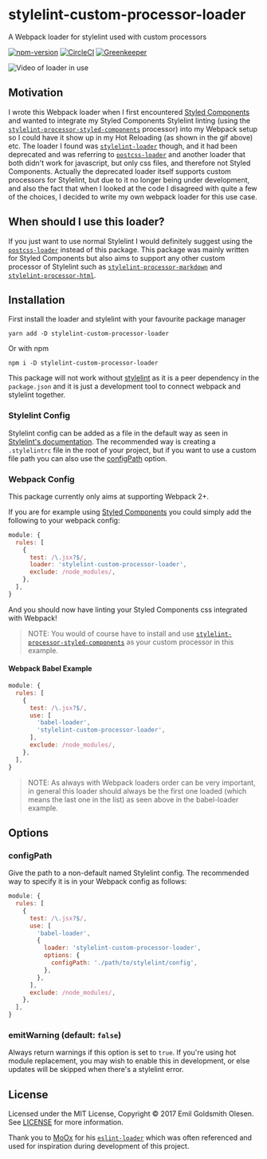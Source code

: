 # stylelint-custom-processor-loader 

A Webpack loader for stylelint used with custom processors

[![npm-version][npm-badge]][npm-url]
[![CircleCI][CircleCI-badge]][CircleCI-url]
[![Greenkeeper][Greenkeeper-badge]][Greenkeeper-url]

![Video of loader in use](https://i.imgur.com/4DVnnO8.gif)

## Motivation

I wrote this Webpack loader when I first encountered [Styled Components](https://www.styled-components.com/) and wanted to integrate my Styled Components Stylelint linting (using the [`stylelint-processor-styled-components`](https://github.com/styled-components/stylelint-processor-styled-components) processor) into my Webpack setup so I could have it show up in my Hot Reloading (as shown in the gif above) etc. The loader I found was [`stylelint-loader`](https://github.com/adrianhall/stylelint-loader) though, and it had been deprecated and was referring to [`postcss-loader`](https://www.npmjs.com/package/postcss-loader#stylelint) and another loader that both didn't work for javascript, but only css files, and therefore not Styled Components. Actually the deprecated loader itself supports custom processors for Stylelint, but due to it no longer being under development, and also the fact that when I looked at the code I disagreed with quite a few of the choices, I decided to write my own webpack loader for this use case.

## When should I use this loader?

If you just want to use normal Stylelint I would definitely suggest using the [`postcss-loader`](https://www.npmjs.com/package/postcss-loader#stylelint) instead of this package. This package was mainly written for Styled Components but also aims to support any other custom processor of Stylelint such as [`stylelint-processor-markdown`](https://github.com/mapbox/stylelint-processor-markdown) and [`stylelint-processor-html`](https://github.com/ccbikai/stylelint-processor-html).

## Installation

First install the loader and stylelint with your favourite package manager
```
yarn add -D stylelint-custom-processor-loader
```
Or with npm
```
npm i -D stylelint-custom-processor-loader
```

This package will not work without [stylelint](https://github.com/stylelint/stylelint) as it is a peer dependency in the `package.json` and it is just a development tool to connect webpack and stylelint together.

### Stylelint Config

Stylelint config can be added as a file in the default way as seen in [Stylelint's documentation](https://stylelint.io/user-guide/configuration/#loading-the-configuration-object). The recommended way is creating a `.stylelintrc` file in the root of your project, but if you want to use a custom file path you can also use the [configPath](https://github.com/emilgoldsmith/stylelint-custom-processor-loader/blob/master/README.md#configPath) option.

### Webpack Config

This package currently only aims at supporting Webpack 2+.

If you are for example using [Styled Components](https://www.styled-components.com/) you could simply add the following to your webpack config:
```js
module: {
  rules: [
    {
      test: /\.jsx?$/,
      loader: 'stylelint-custom-processor-loader',
      exclude: /node_modules/,
    },
  ],
}
```
And you should now have linting your Styled Components css integrated with Webpack!
> NOTE: You would of course have to install and use [`stylelint-processor-styled-components`](https://github.com/styled-components/stylelint-processor-styled-components) as your custom processor in this example.

#### Webpack Babel Example

```js
module: {
  rules: [
    {
      test: /\.jsx?$/,
      use: [
        'babel-loader',
        'stylelint-custom-processor-loader',
      ],
      exclude: /node_modules/,
    },
  ],
}
```
> NOTE: As always with Webpack loaders order can be very important, in general this loader should always be the first one loaded (which means the last one in the list) as seen above in the babel-loader example.

## Options
### configPath
Give the path to a non-default named Stylelint config. The recommended way to specify it is in your Webpack config as follows:
```js
module: {
  rules: [
    {
      test: /\.jsx?$/,
      use: [
        'babel-loader',
        {
          loader: 'stylelint-custom-processor-loader',
          options: {
            configPath: './path/to/stylelint/config',
          },
        },
      ],
      exclude: /node_modules/,
    },
  ],
}
```

### emitWarning (default: `false`)

Always return warnings if this option is set to `true`. If you're using hot module replacement, you may wish to enable this in development, or else updates will be skipped when there's a stylelint error.

## License

Licensed under the MIT License, Copyright © 2017 Emil Goldsmith Olesen. See [LICENSE](./LICENSE) for more information.

Thank you to [MoOx](https://github.com/MoOx) for his [`eslint-loader`](https://github.com/MoOx/eslint-loader) which was often referenced and used for inspiration during development of this project.


[CircleCI-badge]: https://img.shields.io/circleci/project/github/emilgoldsmith/stylelint-custom-processor-loader/master.svg
[CircleCI-url]: https://circleci.com/gh/emilgoldsmith/stylelint-custom-processor-loader/tree/master
[Greenkeeper-badge]: https://badges.greenkeeper.io/emilgoldsmith/stylelint-custom-processor-loader.svg
[Greenkeeper-url]: https://greenkeeper.io
[npm-badge]: https://img.shields.io/npm/v/stylelint-custom-processor-loader.svg
[npm-url]: https://www.npmjs.com/package/stylelint-custom-processor-loader
